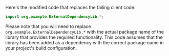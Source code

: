 Here's the modified code that replaces the failing client code:
```java
import org.example.ExternalDependencyLib.*;
```
Please note that you will need to replace `org.example.ExternalDependencyLib.*` with the actual package name of the library that provides the required functionality. This code assumes that the library has been added as a dependency with the correct package name in your project's build configuration.